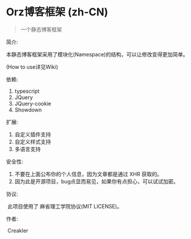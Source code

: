 # Orz博客框架 (zh-CN)

>  一个静态博客框架

简介:  

  本静态博客框架采用了模块化(Namespace)的结构，可以让修改变得更加简单。  

  (How to use详见Wiki)  

依赖:

1. typescript
2. JQuery
3. JQuery-cookie
4. Showdown

扩展:

1. 自定义插件支持
2. 自定义样式支持
3. 多语言支持

安全性:

1. 不要在上面公布你的个人信息，因为文章都是通过 XHR 获取的。
2. 因为此是开源项目，bug点显而易见，如果你有点担心，可以试试加密。

协议:

​	此项目使用了 麻省理工学院协议(MIT LICENSE)。

作者:

​	Creakler
